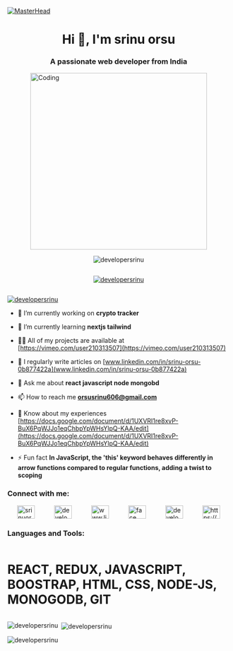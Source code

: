 [![MasterHead](https://i.ibb.co/y4JzxQn/github-header-image-2.png)](www.linkedin.com/in/srinu-orsu-0b877422a)
<h1 align="center">Hi 👋, I'm srinu orsu</h1>
<h3 align="center">A passionate web developer from India</h3>

<div style="display: flex; justify-content:center;">
    <img alt="Coding" width="400" src="https://cdn.dribbble.com/users/1162077/screenshots/3848914/programmer.gif" />
</div>

<div style="display: flex; justify-content: space-around;">
    <p align="left"> <img
            src="https://komarev.com/ghpvc/?username=developersrinu&label=Profile%20views&color=0e75b6&style=flat"
            alt="developersrinu" /> </p>
</div>

<div style="display: flex; justify-content: space-around;">
    <p align="left"> <a href="https://github.com/ryo-ma/github-profile-trophy"><img
        src="https://github-profile-trophy.vercel.app/?username=developersrinu" alt="developersrinu" /></a> </p>
</div>




<p align="left"> <a href="https://twitter.com/developersrinu" target="blank"><img
            src="https://img.shields.io/twitter/follow/developersrinu?logo=twitter&style=for-the-badge"
            alt="developersrinu" /></a> </p>

- 🔭 I’m currently working on **crypto tracker**

- 🌱 I’m currently learning **nextjs tailwind**

- 👨‍💻 All of my projects are available at [https://vimeo.com/user210313507](https://vimeo.com/user210313507)

- 📝 I regularly write articles on [www.linkedin.com/in/srinu-orsu-0b877422a](www.linkedin.com/in/srinu-orsu-0b877422a)

- 💬 Ask me about **react javascript node mongobd**

- 📫 How to reach me **orsusrinu606@gmail.com**

- 📄 Know about my experiences
[https://docs.google.com/document/d/1UXVRI1re8xvP-BuX6PqWJJo1eqChbpYpWHsYlpQ-KAA/edit](https://docs.google.com/document/d/1UXVRI1re8xvP-BuX6PqWJJo1eqChbpYpWHsYlpQ-KAA/edit)

- ⚡ Fun fact **In JavaScript, the 'this' keyword behaves differently in arrow functions compared to regular functions,
adding a twist to scoping**

<h3 align="left">Connect with me:</h3>
<p style="display: flex; justify-content: space-around;">
    <a href="https://dev.to/srinuorsu606" target="blank"><img align="center"
            src="https://raw.githubusercontent.com/rahuldkjain/github-profile-readme-generator/master/src/images/icons/Social/devto.svg"
            alt="srinuorsu606" height="30" width="40" /></a>
    <a href="https://twitter.com/developersrinu" target="blank"><img align="center"
            src="https://raw.githubusercontent.com/rahuldkjain/github-profile-readme-generator/master/src/images/icons/Social/twitter.svg"
            alt="developersrinu" height="30" width="40" /></a>
    <a href="https://linkedin.com/in/www.linkedin.com/in/srinu-orsu-0b877422a" target="blank"><img align="center"
            src="https://raw.githubusercontent.com/rahuldkjain/github-profile-readme-generator/master/src/images/icons/Social/linked-in-alt.svg"
            alt="www.linkedin.com/in/srinu-orsu-0b877422a" height="30" width="40" /></a>
    <a href="https://fb.com/face book" target="blank"><img align="center"
            src="https://raw.githubusercontent.com/rahuldkjain/github-profile-readme-generator/master/src/images/icons/Social/facebook.svg"
            alt="face book" height="30" width="40" /></a>
    <a href="https://instagram.com/developersrinu" target="blank"><img align="center"
            src="https://raw.githubusercontent.com/rahuldkjain/github-profile-readme-generator/master/src/images/icons/Social/instagram.svg"
            alt="developersrinu" height="30" width="40" /></a>
    <a href="https://www.youtube.com/c/https://vimeo.com/user210313507" target="blank"><img align="center"
            src="https://raw.githubusercontent.com/rahuldkjain/github-profile-readme-generator/master/src/images/icons/Social/youtube.svg"
            alt="https://vimeo.com/user210313507" height="30" width="40" /></a>
</p>

<h3 align="left">Languages and Tools:</h3>
<div style="display: flex; justify-content: space-around;">

  <h1>REACT, REDUX, JAVASCRIPT, BOOSTRAP, HTML, CSS, NODE-JS, MONOGODB, GIT</h1>




</div>

<p><img align="left"
        src="https://github-readme-stats.vercel.app/api/top-langs?username=developersrinu&show_icons=true&locale=en&layout=compact"
        alt="developersrinu" /></p>

<p>&nbsp;<img align="center"
        src="https://github-readme-stats.vercel.app/api?username=developersrinu&show_icons=true&locale=en"
        alt="developersrinu" /></p>

<p><img align="center" src="https://github-readme-streak-stats.herokuapp.com/?user=developersrinu&"
        alt="developersrinu" /></p>

